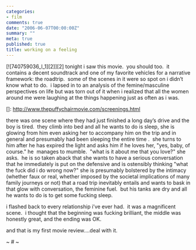 ```yaml
---
categories:
- film
comments: true
date: "2006-06-07T00:00:00Z"
summary: ""
meta: true
published: true
title: working on a feeling
---
```


[![740759036_l_1][2]][2] tonight i saw this movie.  you should too.  it contains a decent soundtrack and one of my favorite vehicles for a narrative framework: the roadtrip.  some of the scenes in it were so spot on i didn’t know what to do.  i lapsed in to an analysis of the femine/masculine perspectives on life but was torn out of it when i realized that all the women around me were laughing at the things happening just as often as i was.  

 []: http://www.thepuffychairmovie.com/screenings.html

there was one scene where they had just finished a long day’s drive and the boy is tired.  they climb into bed and all he wants to do is sleep, she is glowing from him even asking her to accompany him on the trip and in general and presumably had been sleeping the entire time .  she turns to him after he has expired the light and asks him if he loves her, "yes, baby, of course." he  manages to mumble.  "what is it about me that you love?" she asks.  he is so taken aback that she wants to have a serious conversation that he immediately is put on the defensive and is ostensibly thinking "what the fuck did i do wrong now?" she is presumably bolstered by the intimacy (whether faux or real, whether imposed by the societal implications of many family journeys or not) that a road trip inevitably entails and wants to bask in that glow with conversation, the feminine fuel.  but his tanks are dry and all he wants to do is to get some fucking sleep.  

i flashed back to every relationship i’ve ever had.  it was a magnificent scene.  i thought that the beginning was fucking brilliant, the middle was honestly great, and the ending was OK.  

and that is my first movie review….deal with it.

~ # ~